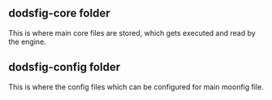 ## dodsfig-core folder

This is where main core files are stored, which gets executed and read by the engine.

## dodsfig-config folder

This is where the config files which can be configured for main moonfig file.
